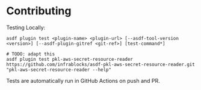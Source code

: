 # Contributing

Testing Locally:

```shell
asdf plugin test <plugin-name> <plugin-url> [--asdf-tool-version <version>] [--asdf-plugin-gitref <git-ref>] [test-command*]

# TODO: adapt this
asdf plugin test pkl-aws-secret-resource-reader https://github.com/infrablocks/asdf-pkl-aws-secret-resource-reader.git "pkl-aws-secret-resource-reader --help"
```

Tests are automatically run in GitHub Actions on push and PR.
